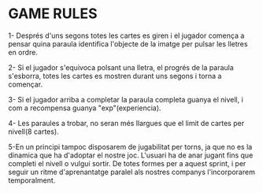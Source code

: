 # GAME RULES

1- Després d'uns segons totes les cartes es giren i el jugador comença a pensar quina paraula identifica l'objecte de la imatge per pulsar les 
   lletres en ordre.
   
2- Si el jugador s'equivoca polsant una lletra, el progrés de la paraula s'esborra, totes les cartes es mostren durant uns segons i torna a començar.

3- Si el jugador arriba a completar la paraula completa guanya el nivell, i com a recompensa guanya "exp"(experiencia).

4- Les paraules a trobar, no seran més llargues que el limit de cartes per nivell(8 cartes).

5-En un principi tampoc disposarem de jugabilitat per torns, ja que no es la dinamica que ha d'adoptar el nostre joc. L'usuari ha de anar jugant fins que completi el nivell o vulgui sortir. De totes formes per a aquest sprint, i per seguir un ritme d'aprenantatge paralel als nostres companys l'incorporarem temporalment.


